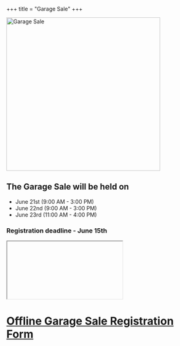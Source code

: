 +++
title = "Garage Sale"
+++

<img src="/img/garage-sale-2019.jpg" alt="Garage Sale" width="400">

## The Garage Sale will be held on
- June 21st (9:00 AM - 3:00 PM)
- June 22nd (9:00 AM - 3:00 PM)
- June 23rd (11:00 AM - 4:00 PM)

### Registration deadline - June 15th

<!--<img src="/img/2017_Liberty_Hill_Garage_Sale_Map.png">-->

<script src="https://donorbox.org/widget.js"
type="text/javascript"></script><iframe
src="https://donorbox.org/embed/garage-sale-2018?show_content=true" height="685px" width="100%"
style="max-width:500px; min-width:310px; max-height:none!important"
seamless="seamless" id="dbox-form-embed" name="donorbox" frameborder="0"
scrolling="no"></iframe>

# [Offline Garage Sale Registration Form](/img/2019LHHOA_Garage_Sale.jpg) #
